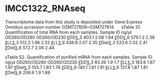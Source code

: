 # IMCC1322_RNAseq
Transcriptome data from this study is deposited under Gene Express Omnibus accession number GSM727609~GSM727614.
 
sTable S1. Quantification of total RNA from each samples. 
Sample ID	ng/μl	OD260/OD280	OD260/OD230
〖DD〗_3	403.1	2.08	1.94
〖DD〗_6	579.1	2	2.38
〖LL〗_3	512.2	1.98	2.52
〖LL〗_6	438.9	2.07	2.35
〖Diel〗_3	533.6	2.02	2.41
〖Diel〗_6	572.7	2.06	2.44

sTable S2. Quantification of purified mRNA from each samples. 
Sample ID	ng/μl	OD260/OD280	OD260/OD230
〖DD〗_3	83.36	1.9	1.7
〖LL〗_3	183.6	1.87	1.97
〖Diel〗_3	103.7	1.83	1.76
〖DD〗_6	140.1	1.81	1.91
〖LL〗_6	137.8	1.87	1.81
〖Diel〗_6	206.6	1.9	1.88
